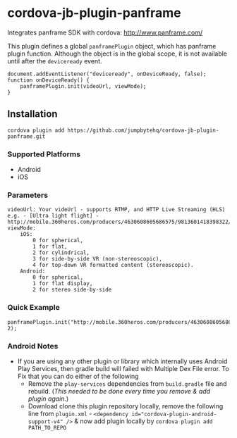 # cordova-jb-plugin-panframe
Integrates panframe SDK with cordova: http://www.panframe.com/

This plugin defines a global `panframePlugin` object, which has panframe plugin function.
Although the object is in the global scope, it is not available until after the `deviceready` event.

    document.addEventListener("deviceready", onDeviceReady, false);
    function onDeviceReady() {
    	panframePlugin.init(videoUrl, viewMode);
    }

## Installation

    cordova plugin add https://github.com/jumpbytehq/cordova-jb-plugin-panframe.git

### Supported Platforms

- Android
- iOS

### Parameters
	videoUrl: Your videUrl - supports RTMP, and HTTP Live Streaming (HLS) e.g. - [Ultra light flight] - http://mobile.360heros.com/producers/4630608605686575/9813601418398322/video/video_31b451b7ca49710719b19d22e19d9e60.mp4
	viewMode:
		iOS:
			0 for spherical,
	        1 for flat,
	        2 for cylindrical,
	        3 for side-by-side VR (non-stereoscopic),
	        4 for top-down VR formatted content (stereoscopic).
	    Android:
	    	0 for spherical,
			1 for flat display,
			2 for stereo side-by-side


### Quick Example

    panframePlugin.init("http://mobile.360heros.com/producers/4630608605686575/9813601418398322/video/video_31b451b7ca49710719b19d22e19d9e60.mp4", 2);


### Android Notes

- If you are using any other plugin or library which internally uses Android Play Services, then gradle build will failed with Multiple Dex File error. To Fix that you can do either of the following 
	* Remove the `play-services` dependencies from `build.gradle` file and rebuild. (_This needed to be done every time you remove & add plugin again._)
	* Download clone this plugin repository locally, remove the following line from `plugin.xml` -
		`<dependency id="cordova-plugin-android-support-v4" />` 
      & now add plugin locally by `cordova plugin add PATH_TO_REPO`

